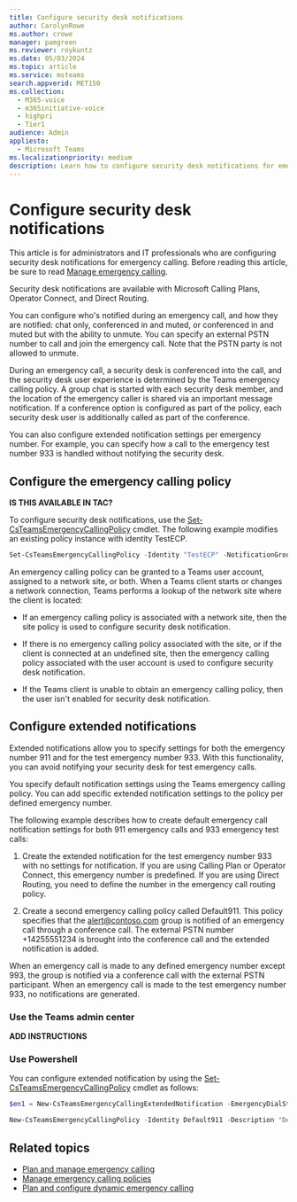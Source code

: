 ```yaml
---
title: Configure security desk notifications
author: CarolynRowe
ms.author: crowe
manager: pamgreen
ms.reviewer: roykuntz
ms.date: 05/03/2024
ms.topic: article
ms.service: msteams
search.appverid: MET150
ms.collection:
  - M365-voice
  - m365initiative-voice
  - highpri
  - Tier1
audience: Admin
appliesto:
  - Microsoft Teams
ms.localizationpriority: medium
description: Learn how to configure security desk notifications for emergency calling.
---
```


# Configure security desk notifications

This article is for administrators and IT professionals who are configuring security desk notifications for emergency calling. Before reading this article, be sure to read [Manage emergency calling](what-are-emergency-locations-addresses-and-call-routing.md).

Security desk notifications are available with Microsoft Calling Plans, Operator Connect, and Direct Routing.

You can configure who's notified during an emergency call, and how they are notified: chat only, conferenced in and muted, or conferenced in and muted but with the ability to unmute. You can specify an external PSTN number to call and join the emergency call. Note that the PSTN party is not allowed to unmute.

During an emergency call, a security desk is conferenced into the call, and the security desk user experience is determined by the Teams emergency calling policy. A group chat is started with each security desk member, and the location of the emergency caller is shared via an important message notification. If a conference option is configured as part of the policy, each security desk user is additionally called as part of the conference.

You can also configure extended notification settings per emergency number. For example, you can specify how a call to the emergency test number 933 is handled without notifying the security desk.

## Configure the emergency calling policy

**IS THIS AVAILABLE IN TAC?**

To configure security desk notifications, use the  [Set-CsTeamsEmergencyCallingPolicy](/powershell/module/teams/set-csteamsemergencycallingpolicy) cmdlet. The following example modifies an existing policy instance with identity TestECP.

``` PowerShell
Set-CsTeamsEmergencyCallingPolicy -Identity "TestECP" -NotificationGroup "123@contoso.com;567@contoso.com"
```

An emergency calling policy can be granted to a Teams user account, assigned to a network site, or both. When a Teams client starts or changes a network connection, Teams performs a lookup of the network site where the client is located:

- If an emergency calling policy is associated with a network site, then the site policy is used to configure security desk notification.

- If there is no emergency calling policy associated with the site, or if the client is connected at an undefined site, then the emergency calling policy associated with the user account is used to configure security desk notification.

- If the Teams client is unable to obtain an emergency calling policy, then the user isn't enabled for security desk notification.


## Configure extended notifications

Extended notifications allow you to specify settings for both the emergency number 911 and for the test emergency number 933. With this functionality, you can avoid notifying your security desk for test emergency calls. 

You specify default notification settings using the Teams emergency calling policy. You can add specific extended notification settings to the policy per defined emergency number.  

The following example describes how to create default emergency call notification settings for both 911 emergency calls and 933 emergency test calls:

1. Create the extended notification for the test emergency number 933 with no settings for notification. If you are using Calling Plan or Operator Connect, this emergency number is predefined. If you are using Direct Routing, you need to define the number in the emergency call routing policy. 

2. Create a second emergency calling policy called Default911. This policy specifies that the alert@contoso.com group is notified of an emergency call through a conference call.  The external PSTN number +14255551234 is brought into the conference call and the extended notification is added.  

When an emergency call is made to any defined emergency number except 993, the group is notified via a conference call with the external PSTN participant. When an emergency call is made to the test emergency number 933, no notifications are generated. 

### Use the Teams admin center

**ADD INSTRUCTIONS**

### Use Powershell

You can configure extended notification by using the  [Set-CsTeamsEmergencyCallingPolicy](/powershell/module/teams/set-csteamsemergencycallingpolicy) cmdlet as follows:

```powershell
$en1 = New-CsTeamsEmergencyCallingExtendedNotification -EmergencyDialString "933"  

New-CsTeamsEmergencyCallingPolicy -Identity Default911 -Description "Default Emergency notification" -NotificationGroup "alert@contoso.com" -NotificationDialOutNumber "+14255551234" -NotificationMode ConferenceMuted -ExtendedNotifications @{add=$en1} 
```

## Related topics

- [Plan and manage emergency calling](what-are-emergency-locations-addresses-and-call-routing.md)
- [Manage emergency calling policies](manage-emergency-calling-policies.md)
- [Plan and configure dynamic emergency calling](configure-dynamic-emergency-calling.md)

